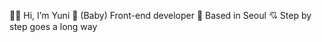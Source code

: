 👋🏻 Hi, I’m Yuni
🐰 (Baby) Front-end developer
🏡 Based in Seoul 
💘 Step by step goes a long way

<!---
Yuni0221/Yuni0221 is a ✨ special ✨ repository because its `README.md` (this file) appears on your GitHub profile.
You can click the Preview link to take a look at your changes.
--->

